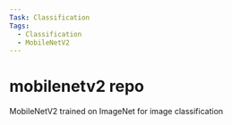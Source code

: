 ```yaml
---
Task: Classification
Tags:
  - Classification
  - MobileNetV2
---
```


# mobilenetv2 repo
MobileNetV2 trained on ImageNet for image classification